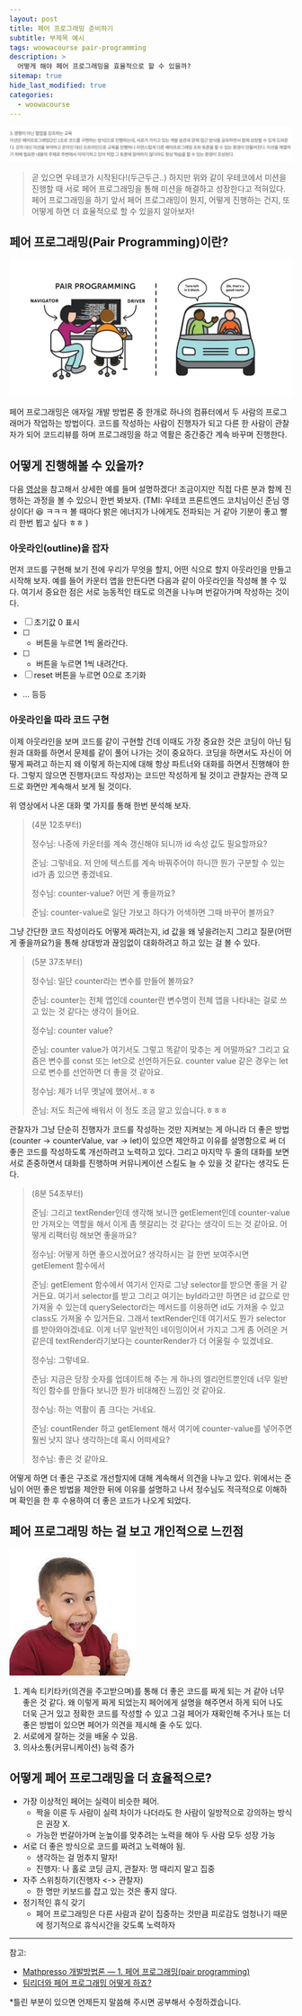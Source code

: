 ```yaml
---
layout: post
title: 페어 프로그래밍 준비하기
subtitle: 부제목 예시
tags: woowacourse pair-programming
description: >
  어떻게 해야 페어 프로그래밍을 효율적으로 할 수 있을까?
sitemap: true
hide_last_modified: true
categories:
  - woowacourse
---
```


![](/assets//img/blog/woowacourse/pp_1.png)

> 곧 있으면 우테코가 시작된다!(두근두근..) 하지만 위와 같이 우테코에서 미션을 진행할 때 서로 페어 프로그래밍을 통해 미션을 해결하고 성장한다고 적혀있다. 페어 프로그래밍을 하기 앞서 페어 프로그래밍이 뭔지, 어떻게 진행하는 건지, 또 어떻게 하면 더 효율적으로 할 수 있을지 알아보자!

## 페어 프로그래밍(Pair Programming)이란?

![](/assets//img/blog/woowacourse/pp_2.webp)

페어 프로그래밍은 애자일 개발 방법론 중 한개로 하나의 컴퓨터에서 두 사람의 프로그래머가 작업하는 방법이다. 코드를 작성하는 사람이 진행자가 되고 다른 한 사람이 관찰자가 되어 코드리뷰를 하며 프로그래밍을 하고 역활은 중간중간 계속 바꾸며 진행한다.

## 어떻게 진행해볼 수 있을까?

다음 [영상]을 참고해서 상세한 예를 들며 설명하겠다! 조금이지만 직접 다른 분과 함께 진행하는 과정을 볼 수 있으니 한번 봐보자. (TMI: 우테코 프론트엔드 코치님이신 준님 영상이다! 😆 ㅋㅋㅋ 볼 때마다 밝은 에너지가 나에게도 전파되는 거 같아 기분이 좋고 빨리 한번 뵙고 싶다 ㅎㅎ )

[영상]:https://www.youtube.com/watch?v=KF2BjOD_UhM

### 아웃라인(outline)을 잡자

먼저 코드를 구현해 보기 전에 우리가 무엇을 할지, 어떤 식으로 할지 아웃라인을 만들고 시작해 보자. 예를 들어 카운터 앱을 만든다면 다음과 같이 아웃라인을 작성해 볼 수 있다. 여기서 중요한 점은 서로 능동적인 태도로 의견을 나누며 번갈아가며 작성하는 것이다.

- [ ] 초기값 0 표시
- [ ] + 버튼을 누르면 1씩 올라간다.
- [ ] - 버튼을 누르면 1씩 내려간다.
- [ ] reset 버튼을 누르면 0으로 초기화
- ... 등등

### 아웃라인을 따라 코드 구현

이제 아웃라인을 보며 코드를 같이 구현할 건데 이때도 가장 중요한 것은 코딩이 아닌 팀원과 대화를 하면서 문제를 같이 풀어 나가는 것이 중요하다. 코딩을 하면서도 자신이 어떻게 짜려고 하는지 왜 이렇게 
하는지에 대해 항상 파트너와 대화를 하면서 진행해야 한다. 그렇지 않으면 진행자(코드 작성자)는 코드만 작성하게 될 것이고 관찰자는 관객 모드로 화면만 계속해서 보게 될 것이다.

위 영상에서 나온 대화 몇 가지를 통해 한번 분석해 보자.


>(4분 12초부터)
>
>정수님: 나중에 카운터를 계속 갱신해야 되니까 id 속성 값도 필요할까요?
>
>준님: 그렇네요. 저 안에 텍스트를 계속 바꿔주어야 하니깐 뭔가 구분할 수 있는 id가 좀 있으면 좋겠네요.
>
>정수님: counter-value? 어떤 게 좋을까요?
>
>준님: counter-value로 일단 가보고 하다가 어색하면 그때 바꾸어 볼까요?

그냥 간단한 코드 작성이라도 어떻게 짜려는지, id 값을 왜 넣을려는지 그리고 질문(어떤 게 좋을까요?)을 통해 상대방과 끊임없이 대화하려고 하고 있는 걸 볼 수 있다.

>(5분 37초부터)
>
>정수님: 일단 counter라는 변수를 만들어 볼까요?
>
>준님: counter는 전체 앱인데 counter란 변수명이 전체 앱을 나타내는 걸로 쓰고 있는 것 같다는 생각이 들어요.
>
>정수님: counter value?
>
>준님: counter value가 여기서도 그렇고 똑같이 맞추는 게 어떨까요? 그리고 요즘은 변수를 const 또는 let으로 선언하거든요. counter value 같은 경우는 let으로 변수를 선언하면 더 좋을 것 같아요.
>
>정수님: 제가 너무 옛날에 했어서..ㅎㅎ
>
>준님: 저도 최근에 배워서 이 정도 조금 알고 있습니다.ㅎㅎㅎ

관찰자가 그냥 단순히 진행자가 코드를 작성하는 것만 지켜보는 게 아니라 더 좋은 방법(counter -> counterValue, var -> let)이 있으면 제안하고 이유를 설명함으로 써 더 좋은 코드를 작성하도록 개선하려고 노력하고 있다. 그리고 마지막 두 줄의 대화를 보면 서로 존중하면서 대화를 진행하며 커뮤니케이션 스킬도 늘 수 있을 것 같다는 생각도 든다.


>(8분 54초부터)
>
>준님: 그리고 textRender인데 생각해 보니깐 getElement인데 counter-value만 가져오는 역할을 해서 이게 좀 헷갈리는 것 같다는 생각이 드는 것 같아요. 어떻게 리팩터링 해보면 좋을까요?
>
>정수님: 어떻게 하면 좋으시겠어요? 생각하시는 걸 한번 보여주시면 getElement 함수에서
>
>준님: getElement 함수에서 여기서 인자로 그냥 selector를 받으면 좋을 거 같거든요. 여기서 selector를 받고 그리고 여기는 byId라고만 하면은 id 값으로 만 가져올 수 있는데 querySelector라는 메서드를 이용하면 id도 가져올 수 있고 class도 가져올 수 있거든요. 그래서 textRender인데 여기서도 뭔가 selector를 받아와야겠네요. 이게 너무 일반적인 네이밍이어서 가지고 그게 좀 어려운 거 같은데 textRender라기보다는 counterRender가 더 어울릴 수 있겠네요.
>
>정수님: 그렇네요.
>
>준님: 지금은 당장 숫자를 업데이트해 주는 게 하나의 엘리먼트뿐인데 너무 일반적인 함수를 만들다 보니깐 뭔가 비대해진 느낌인 것 같아요.
>
>정수님: 하는 역활이 좀 크다는 거네요.
>
>준님: countRender 하고 getElement 해서 여기에 counter-value를 넣어주면 훨씬 낫지 않나 생각하는데 혹시 어떠세요?
>
>정수님: 좋은 것 같아요.

어떻게 하면 더 좋은 구조로 개선할지에 대해 계속해서 의견을 나누고 있다. 위에서는 준님이 어떤 좋은 방법을 제안한 뒤에 이유를 설명하고 나서 정수님도 적극적으로 이해하며 확인을 한 후 수용하여 더 좋은 코드가 나오게 되었다.

## 페어 프로그래밍 하는 걸 보고 개인적으로 느낀점

![](/assets//img/blog/woowacourse/pp_3.jpeg)

1. 계속 티키타카(의견을 주고받으며)를 통해 더 좋은 코드를 짜게 되는 거 같아 너무 좋은 것 같다. 왜 이렇게 짜게 되었는지 페어에게 설명을 해주면서 하게 되어 나도 더욱 근거 있고 정확한 코드를 작성할 수 있고 그걸 페어가 재확인해 주거나 또는 더 좋은 방법이 있으면 페어가 의견을 제시해 줄 수도 있다.
2. 서로에게 잘하는 것을 배울 수 있음.
3. 의사소통(커뮤니케이션) 능력 증가

## 어떻게 페어 프로그래밍을 더 효율적으로?

- 가장 이상적인 페어는 실력이 비슷한 페어. 
  - 짝을 이룬 두 사람이 실력 차이가 나더라도 한 사람이 일방적으로 강의하는 방식은 권장 X.
  - 가능한 번갈아가며 눈높이를 맞추려는 노력을 해야 두 사람 모두 성장 가능
- 서로 더 좋은 방식으로 코드를 짜려고 노력해야 됨. 
  - 생각하는 걸 멈추지 말자!
  - 진행자: 나 홀로 코딩 금지, 관찰자: 멍 때리지 말고 집중
- 자주 스위칭하기(진행자 <-> 관찰자)
  - 한 명만 키보드를 잡고 있는 것은 좋지 않다.
- 정기적인 휴식 갖기
  - 페어 프로그래밍은 다른 사람과 같이 집중하는 것만큼 피로감도 엄청나기 때문에 정기적으로 휴식시간을 갖도록 노력하자

---

참고:
- [Mathpresso 개발방법론 — 1. 페어 프로그래밍(pair programming)](https://blog.mathpresso.com/mathpresso-%EA%B0%9C%EB%B0%9C%EB%B0%A9%EB%B2%95%EB%A1%A0-1-%ED%8E%98%EC%96%B4-%ED%94%84%EB%A1%9C%EA%B7%B8%EB%9E%98%EB%B0%8D-pair-programing-f7d07ac323d0)
- [팀리더와 페어 프로그래밍 어떻게 하죠?](https://www.youtube.com/watch?v=KF2BjOD_UhM)

*틀린 부분이 있으면 언제든지 말씀해 주시면 공부해서 수정하겠습니다.